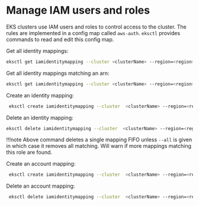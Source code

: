 # Manage IAM users and roles

EKS clusters use IAM users and roles to control access to the cluster. The rules are implemented in a config map
called `aws-auth`. `eksctl` provides commands to read and edit this config map.

Get all identity mappings:

```bash
eksctl get iamidentitymapping --cluster <clusterName> --region=<region>
```

Get all identity mappings matching an arn:

```bash
eksctl get iamidentitymapping --cluster <clusterName> --region=<region> --arn arn:aws:iam::123456:role/testing-role
```

Create an identity mapping:

```bash
 eksctl create iamidentitymapping --cluster  <clusterName> --region=<region> --arn arn:aws:iam::123456:role/testing --group system:masters --username admin
```

Delete an identity mapping:

```bash
eksctl delete iamidentitymapping --cluster  <clusterName> --region=<region> --arn arn:aws:iam::123456:role/testing
```

!!!note
Above command deletes a single mapping FIFO unless `--all` is given in which case it removes all matching. Will warn if
more mappings matching this role are found.

Create an account mapping:

```bash
 eksctl create iamidentitymapping --cluster  <clusterName> --region=<region> --account user-account
```

Delete an account mapping:

```bash
 eksctl delete iamidentitymapping --cluster  <clusterName> --region=<region> --account user-account
```
